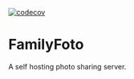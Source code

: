 [![codecov](https://codecov.io/gh/Segelzwerg/FamilyFoto/branch/master/graph/badge.svg?token=G695SHB57X)](https://codecov.io/gh/Segelzwerg/FamilyFoto)
# FamilyFoto
A self hosting photo sharing server.
